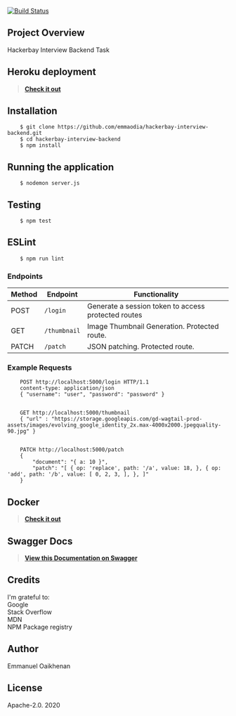 [![Build Status](https://travis-ci.org/emmaodia/hackerbay-interview-Backend.svg?branch=master)](https://travis-ci.org/emmaodia/hackerbay-interview-Backend)

## Project Overview
Hackerbay Interview Backend Task

## Heroku deployment
> **[Check it out](https://hackerbay-interview-backend.herokuapp.com/)**

## Installation

```
    $ git clone https://github.com/emmaodia/hackerbay-interview-backend.git
    $ cd hackerbay-interview-backend
    $ npm install
```
## Running the application
```
    $ nodemon server.js
```

## Testing
```
    $ npm test
```

## ESLint
```
    $ npm run lint
```

### Endpoints

Method | Endpoint | Functionality
--- | --- | ---
POST | `/login` | Generate a session token to access protected routes
GET | `/thumbnail` | Image Thumbnail Generation. Protected route.
PATCH | `/patch` | JSON patching. Protected route.

### Example Requests
```
    POST http://localhost:5000/login HTTP/1.1
    content-type: application/json
    { "username": "user", "password": "password" }


    GET http://localhost:5000/thumbnail
    { "url" : "https://storage.googleapis.com/gd-wagtail-prod-assets/images/evolving_google_identity_2x.max-4000x2000.jpegquality-90.jpg" }


    PATCH http://localhost:5000/patch
    {   
        "document": "{ a: 10 }", 
        "patch": "[ { op: 'replace', path: '/a', value: 18, }, { op: 'add', path: '/b', value: [ 0, 2, 3, ], }, ]"
    }   
```
## Docker
> **[Check it out](https://hub.docker.com/repository/docker/emmaodia/hackerbay-interview-backend/)**

## Swagger Docs
> **[View this Documentation on Swagger](https://app.swaggerhub.com/apis-docs/emmaodia/hackerbay-interview-backend/1.0.0/)**


## Credits
I'm grateful to: <br/> Google <br/> Stack Overflow <br/> MDN <br/> NPM Package registry

## Author
Emmanuel Oaikhenan

## License
Apache-2.0. 2020
